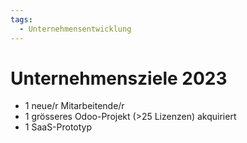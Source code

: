 ```yaml
---
tags:
  - Unternehmensentwicklung
---
```

# Unternehmensziele 2023

* 1 neue/r Mitarbeitende/r
* 1 grösseres Odoo-Projekt (>25 Lizenzen) akquiriert
* 1 SaaS-Prototyp
